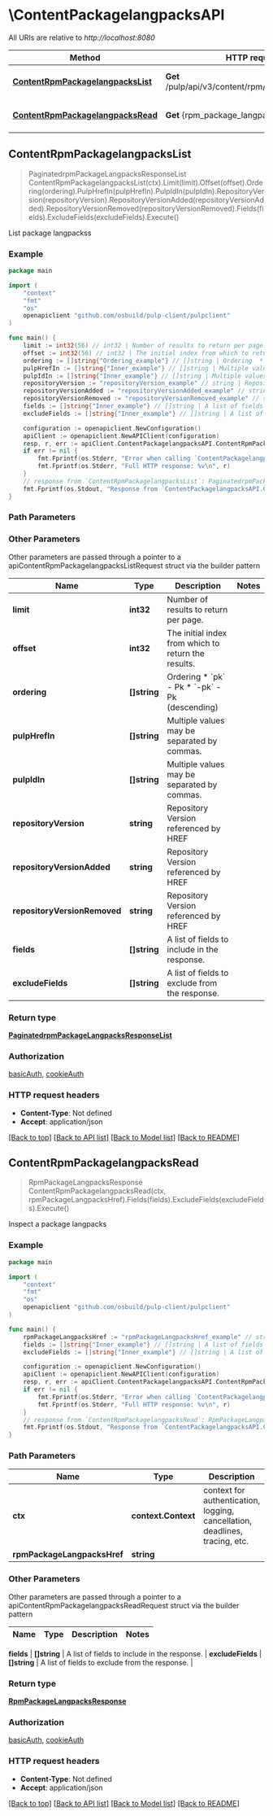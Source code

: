 # \ContentPackagelangpacksAPI

All URIs are relative to *http://localhost:8080*

Method | HTTP request | Description
------------- | ------------- | -------------
[**ContentRpmPackagelangpacksList**](ContentPackagelangpacksAPI.md#ContentRpmPackagelangpacksList) | **Get** /pulp/api/v3/content/rpm/packagelangpacks/ | List package langpackss
[**ContentRpmPackagelangpacksRead**](ContentPackagelangpacksAPI.md#ContentRpmPackagelangpacksRead) | **Get** {rpm_package_langpacks_href} | Inspect a package langpacks



## ContentRpmPackagelangpacksList

> PaginatedrpmPackageLangpacksResponseList ContentRpmPackagelangpacksList(ctx).Limit(limit).Offset(offset).Ordering(ordering).PulpHrefIn(pulpHrefIn).PulpIdIn(pulpIdIn).RepositoryVersion(repositoryVersion).RepositoryVersionAdded(repositoryVersionAdded).RepositoryVersionRemoved(repositoryVersionRemoved).Fields(fields).ExcludeFields(excludeFields).Execute()

List package langpackss



### Example

```go
package main

import (
    "context"
    "fmt"
    "os"
    openapiclient "github.com/osbuild/pulp-client/pulpclient"
)

func main() {
    limit := int32(56) // int32 | Number of results to return per page. (optional)
    offset := int32(56) // int32 | The initial index from which to return the results. (optional)
    ordering := []string{"Ordering_example"} // []string | Ordering  * `pk` - Pk * `-pk` - Pk (descending) (optional)
    pulpHrefIn := []string{"Inner_example"} // []string | Multiple values may be separated by commas. (optional)
    pulpIdIn := []string{"Inner_example"} // []string | Multiple values may be separated by commas. (optional)
    repositoryVersion := "repositoryVersion_example" // string | Repository Version referenced by HREF (optional)
    repositoryVersionAdded := "repositoryVersionAdded_example" // string | Repository Version referenced by HREF (optional)
    repositoryVersionRemoved := "repositoryVersionRemoved_example" // string | Repository Version referenced by HREF (optional)
    fields := []string{"Inner_example"} // []string | A list of fields to include in the response. (optional)
    excludeFields := []string{"Inner_example"} // []string | A list of fields to exclude from the response. (optional)

    configuration := openapiclient.NewConfiguration()
    apiClient := openapiclient.NewAPIClient(configuration)
    resp, r, err := apiClient.ContentPackagelangpacksAPI.ContentRpmPackagelangpacksList(context.Background()).Limit(limit).Offset(offset).Ordering(ordering).PulpHrefIn(pulpHrefIn).PulpIdIn(pulpIdIn).RepositoryVersion(repositoryVersion).RepositoryVersionAdded(repositoryVersionAdded).RepositoryVersionRemoved(repositoryVersionRemoved).Fields(fields).ExcludeFields(excludeFields).Execute()
    if err != nil {
        fmt.Fprintf(os.Stderr, "Error when calling `ContentPackagelangpacksAPI.ContentRpmPackagelangpacksList``: %v\n", err)
        fmt.Fprintf(os.Stderr, "Full HTTP response: %v\n", r)
    }
    // response from `ContentRpmPackagelangpacksList`: PaginatedrpmPackageLangpacksResponseList
    fmt.Fprintf(os.Stdout, "Response from `ContentPackagelangpacksAPI.ContentRpmPackagelangpacksList`: %v\n", resp)
}
```

### Path Parameters



### Other Parameters

Other parameters are passed through a pointer to a apiContentRpmPackagelangpacksListRequest struct via the builder pattern


Name | Type | Description  | Notes
------------- | ------------- | ------------- | -------------
 **limit** | **int32** | Number of results to return per page. | 
 **offset** | **int32** | The initial index from which to return the results. | 
 **ordering** | **[]string** | Ordering  * &#x60;pk&#x60; - Pk * &#x60;-pk&#x60; - Pk (descending) | 
 **pulpHrefIn** | **[]string** | Multiple values may be separated by commas. | 
 **pulpIdIn** | **[]string** | Multiple values may be separated by commas. | 
 **repositoryVersion** | **string** | Repository Version referenced by HREF | 
 **repositoryVersionAdded** | **string** | Repository Version referenced by HREF | 
 **repositoryVersionRemoved** | **string** | Repository Version referenced by HREF | 
 **fields** | **[]string** | A list of fields to include in the response. | 
 **excludeFields** | **[]string** | A list of fields to exclude from the response. | 

### Return type

[**PaginatedrpmPackageLangpacksResponseList**](PaginatedrpmPackageLangpacksResponseList.md)

### Authorization

[basicAuth](../README.md#basicAuth), [cookieAuth](../README.md#cookieAuth)

### HTTP request headers

- **Content-Type**: Not defined
- **Accept**: application/json

[[Back to top]](#) [[Back to API list]](../README.md#documentation-for-api-endpoints)
[[Back to Model list]](../README.md#documentation-for-models)
[[Back to README]](../README.md)


## ContentRpmPackagelangpacksRead

> RpmPackageLangpacksResponse ContentRpmPackagelangpacksRead(ctx, rpmPackageLangpacksHref).Fields(fields).ExcludeFields(excludeFields).Execute()

Inspect a package langpacks



### Example

```go
package main

import (
    "context"
    "fmt"
    "os"
    openapiclient "github.com/osbuild/pulp-client/pulpclient"
)

func main() {
    rpmPackageLangpacksHref := "rpmPackageLangpacksHref_example" // string | 
    fields := []string{"Inner_example"} // []string | A list of fields to include in the response. (optional)
    excludeFields := []string{"Inner_example"} // []string | A list of fields to exclude from the response. (optional)

    configuration := openapiclient.NewConfiguration()
    apiClient := openapiclient.NewAPIClient(configuration)
    resp, r, err := apiClient.ContentPackagelangpacksAPI.ContentRpmPackagelangpacksRead(context.Background(), rpmPackageLangpacksHref).Fields(fields).ExcludeFields(excludeFields).Execute()
    if err != nil {
        fmt.Fprintf(os.Stderr, "Error when calling `ContentPackagelangpacksAPI.ContentRpmPackagelangpacksRead``: %v\n", err)
        fmt.Fprintf(os.Stderr, "Full HTTP response: %v\n", r)
    }
    // response from `ContentRpmPackagelangpacksRead`: RpmPackageLangpacksResponse
    fmt.Fprintf(os.Stdout, "Response from `ContentPackagelangpacksAPI.ContentRpmPackagelangpacksRead`: %v\n", resp)
}
```

### Path Parameters


Name | Type | Description  | Notes
------------- | ------------- | ------------- | -------------
**ctx** | **context.Context** | context for authentication, logging, cancellation, deadlines, tracing, etc.
**rpmPackageLangpacksHref** | **string** |  | 

### Other Parameters

Other parameters are passed through a pointer to a apiContentRpmPackagelangpacksReadRequest struct via the builder pattern


Name | Type | Description  | Notes
------------- | ------------- | ------------- | -------------

 **fields** | **[]string** | A list of fields to include in the response. | 
 **excludeFields** | **[]string** | A list of fields to exclude from the response. | 

### Return type

[**RpmPackageLangpacksResponse**](RpmPackageLangpacksResponse.md)

### Authorization

[basicAuth](../README.md#basicAuth), [cookieAuth](../README.md#cookieAuth)

### HTTP request headers

- **Content-Type**: Not defined
- **Accept**: application/json

[[Back to top]](#) [[Back to API list]](../README.md#documentation-for-api-endpoints)
[[Back to Model list]](../README.md#documentation-for-models)
[[Back to README]](../README.md)

